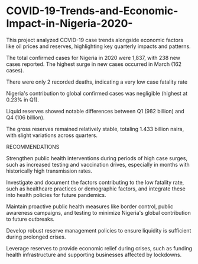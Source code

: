 # COVID-19-Trends-and-Economic-Impact-in-Nigeria-2020-
This project analyzed COVID-19 case trends alongside economic factors like oil prices and reserves, highlighting key quarterly impacts and patterns.

The total confirmed cases for Nigeria in 2020 were 1,837, with 238 new cases reported. The highest surge in new cases occurred in March (162 cases).
 
There were only 2 recorded deaths, indicating a very low case fatality rate
 
Nigeria's contribution to global confirmed cases was negligible (highest at 0.23% in Q1).

Liquid reserves showed notable differences between Q1 (982 billion) and Q4 (106 billion).
 
The gross reserves remained relatively stable, totaling 1.433 billion naira, with slight variations across quarters.
 
RECOMMENDATIONS
 
Strengthen public health interventions during periods of high case surges, such as increased testing and vaccination drives, especially in months with historically high transmission rates.

Investigate and document the factors contributing to the low fatality rate, such as healthcare practices or demographic factors, and integrate these into health policies for future pandemics.
 
Maintain proactive public health measures like border control, public awareness campaigns, and testing to minimize Nigeria's global contribution to future outbreaks.
 
Develop robust reserve management policies to ensure liquidity is sufficient during prolonged crises.

Leverage reserves to provide economic relief during crises, such as funding health infrastructure and supporting businesses affected by lockdowns.

